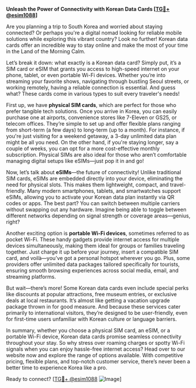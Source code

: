 **Unleash the Power of Connectivity with Korean Data Cards [[TG💪+ @esim1088](https://t.me/s/esim1088)]**

Are you planning a trip to South Korea and worried about staying connected? Or perhaps you're a digital nomad looking for reliable mobile solutions while exploring this vibrant country? Look no further! Korean data cards offer an incredible way to stay online and make the most of your time in the Land of the Morning Calm.

Let’s break it down: what exactly is a Korean data card? Simply put, it’s a SIM card or eSIM that grants you access to high-speed internet on your phone, tablet, or even portable Wi-Fi devices. Whether you’re into streaming your favorite shows, navigating through bustling Seoul streets, or working remotely, having a reliable connection is essential. And guess what? These cards come in various types to suit every traveler's needs!

First up, we have **physical SIM cards**, which are perfect for those who prefer tangible tech solutions. Once you arrive in Korea, you can easily purchase one at airports, convenience stores like 7-Eleven or GS25, or telecom offices. They’re simple to set up and offer flexible plans ranging from short-term (a few days) to long-term (up to a month). For instance, if you're just visiting for a weekend getaway, a 3-day unlimited data plan might be all you need. On the other hand, if you're staying longer, say a couple of weeks, you can opt for a more cost-effective monthly subscription. Physical SIMs are also ideal for those who aren’t comfortable managing digital setups like eSIMs—just pop it in and go!

Now, let’s talk about **eSIMs**—the future of connectivity! Unlike traditional SIM cards, eSIMs are embedded directly into your device, eliminating the need for physical slots. This makes them lightweight, compact, and travel-friendly. Many modern smartphones, tablets, and smartwatches support eSIMs, allowing you to activate your Korean data plan instantly via QR codes or apps. The best part? You can switch between multiple carriers without swapping out any hardware. Imagine being able to toggle between different networks depending on signal strength or coverage areas—genius, right?

Another exciting option is **portable Wi-Fi devices**, sometimes referred to as pocket Wi-Fi. These handy gadgets provide internet access for multiple devices simultaneously, making them ideal for groups or families traveling together. Just charge it up before your journey, insert a compatible SIM card, and voilà—you’ve got a personal hotspot wherever you go. Plus, some providers offer unlimited data packages tailored specifically for tourists, ensuring smooth browsing experiences across social media, email, and streaming platforms.

But wait—there’s more! Some Korean data cards even include special perks like discounts at popular attractions, free museum entries, or exclusive deals at local restaurants. It’s almost like getting a vacation upgrade package thrown in for good measure. And because these services cater primarily to international visitors, they’re designed to be user-friendly, even for first-time users unfamiliar with Korean culture or language barriers.

In summary, whether you choose a physical SIM card, an eSIM, or a portable Wi-Fi device, Korean data cards promise seamless connectivity throughout your stay. So why stress over roaming charges or spotty Wi-Fi signals when you can enjoy hassle-free internet access? Head over to our website now and explore the range of options available. With competitive pricing, flexible plans, and top-notch customer service, there’s never been a better time to experience Korea like a pro.

Ready to connect? [[TG💪+ @esim1088](https://t.me/s/esim1088) ![Image](https://i.postimg.cc/Y0z9fWf4/image.png)]